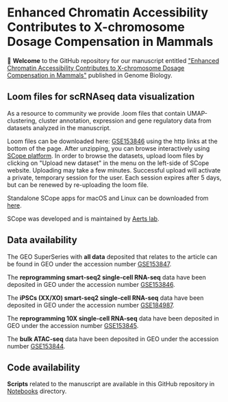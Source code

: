 # Enhanced Chromatin Accessibility Contributes to  X-chromosome Dosage Compensation in Mammals

:tada: **Welcome** to the GitHub repository for our manuscript entitled ["Enhanced Chromatin Accessibility Contributes to X-chromosome Dosage Compensation in Mammals"](https://genomebiology.biomedcentral.com/articles/10.1186/s13059-021-02518-5) published in Genome Biology.

## Loom files for scRNAseq data visualization

As a resource to community we provide .loom files that contain UMAP-clustering, cluster annotation, expression and gene regulatory data from datasets analyzed in the manuscript. 

Loom files can be downloaded here: [GSE153846](https://www.ncbi.nlm.nih.gov/geo/query/acc.cgi?acc=GSE153846) using the http links at the bottom of the page. After unzipping, you can browse interactively using [SCope platform](https://scope.aertslab.org/#/0e367043-465c-442d-8b64-4af393567818/*/welcome). In order to browse the datasets, upload loom files by clicking on "Upload new dataset" in the menu on the left-side of SCope website. Uploading may take a few minutes. Successful upload will activate a private, temporary session for the user. Each session expires after 5 days, but can be renewed by re-uploading the loom file. 

Standalone SCope apps for macOS and Linux can be downloaded from [here](https://github.com/aertslab/SCope/releases).

SCope was developed and is maintained by [Aerts lab](https://www.aertslab.org/).

## Data availability

The GEO SuperSeries with **all data** deposited that relates to the article can be found in GEO under the accession number [GSE153847](https://www.ncbi.nlm.nih.gov/geo/query/acc.cgi?acc=GSE153847).

The **reprogramming smart-seq2 single-cell RNA-seq** data have been deposited in GEO under the accession number [GSE153846](https://www.ncbi.nlm.nih.gov/geo/query/acc.cgi?acc=GSE153846).

The **iPSCs (XX/XO) smart-seq2 single-cell RNA-seq** data have been deposited in GEO under the accession number [GSE184987](https://www.ncbi.nlm.nih.gov/geo/query/acc.cgi?acc=GSE184987).

The **reprogramming 10X single-cell RNA-seq** data have been deposited in GEO under the accession number [GSE153845](https://www.ncbi.nlm.nih.gov/geo/query/acc.cgi?acc=GSE153845).

The **bulk ATAC-seq** data have been deposited in GEO under the accession number [GSE153844](https://www.ncbi.nlm.nih.gov/geo/query/acc.cgi?acc=GSE153844).

## Code availability 

**Scripts** related to the manuscript are available in this GitHub repository in [Notebooks](Notebooks) directory.


